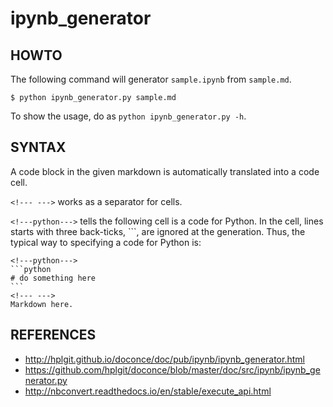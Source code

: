 # ipynb_generator

## HOWTO

The following command will generator `sample.ipynb` from `sample.md`.

```
$ python ipynb_generator.py sample.md
```

To show the usage, do as `python ipynb_generator.py -h`.

## SYNTAX

A code block in the given markdown is automatically translated into a code cell.

`<!--- --->` works as a separator for cells.

`<!---python--->` tells the following cell is a code for Python. In the cell, lines starts with three back-ticks, \`\`\`, are ignored at the generation. Thus, the typical way to specifying a code for Python is:

    <!---python--->
    ```python
    # do something here
    ```
    <!--- --->
    Markdown here.

## REFERENCES

- http://hplgit.github.io/doconce/doc/pub/ipynb/ipynb_generator.html
- https://github.com/hplgit/doconce/blob/master/doc/src/ipynb/ipynb_generator.py
- http://nbconvert.readthedocs.io/en/stable/execute_api.html
